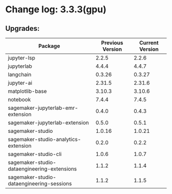 # Change log: 3.3.3(gpu)

## Upgrades: 

Package | Previous Version | Current Version
---|---|---
jupyter-lsp|2.2.5|2.2.6
jupyterlab|4.4.4|4.4.7
langchain|0.3.26|0.3.27
jupyter-ai|2.31.5|2.31.6
matplotlib-base|3.10.3|3.10.6
notebook|7.4.4|7.4.5
sagemaker-jupyterlab-emr-extension|0.4.0|0.4.3
sagemaker-jupyterlab-extension|0.5.0|0.5.1
sagemaker-studio|1.0.16|1.0.21
sagemaker-studio-analytics-extension|0.2.0|0.2.2
sagemaker-studio-cli|1.0.6|1.0.7
sagemaker-studio-dataengineering-extensions|1.1.2|1.1.4
sagemaker-studio-dataengineering-sessions|1.1.2|1.1.5
